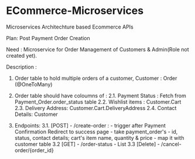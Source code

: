 # ECommerce-Microservices
Microservices Architechture based Ecommerce APIs

Plan: Post Payment Order Creation

Need : Microservice for Order Management of Customers & Admin(Role not created yet).

Description : 

1. Order table to hold multiple orders of a customer, Customer : Order (@OneToMany)

2. Order table should have coloumns of :
   2.1. Payment Status : Fetch from Payment_Order.order_status table
   2.2. Wishlist items : Customer.Cart
   2.3. Delivery Address: Customer.Cart.DeliveryAddress
   2.4. Contact Details: Customer

3. Endpoints:
   3.1. [POST] - /create-order :
        - trigger after Payment Confirmation Redirect to success page
        - take payment_order's - id, status, contact details; cart's item name, quantity & price
        - map it with customer table
   3.2 [GET] - /order-status - List<Order>
   3.3 [Delete] - /cancel-order/{order_id}
